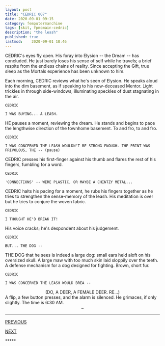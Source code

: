 ```yaml
---
layout: post
title: "CEDRIC 007"
date: 2020-09-01 09:15
category: femputermanchine
tags: [skit, fpmcmain-cedric]
description: "the leash"
published: true
lastmod:	2020-09-01 18:46
---
```

[//]: # ( 9/01/20  -added)

CEDRIC's eyes fly open. His foray into Elysion -- the Dream -- has concluded. He  just barely loses his sense of self while he travels; a brief respite from the endless chains of reality. Since accepting the Gift, true sleep as the Mortals experience has been unknown to him.

Each morning, CEDRIC reviews what he's seen of Elysion. He speaks aloud into the dim basement, as if speaking to his now-deceased Mentor. Light trickles in through side-windows, illuminating speckles of dust stagnating in the air.

```
CEDRIC 

I WAS BUYING... A LEASH.
```

HE pauses a moment, reviewing the dream. He stands and begins to pace the lengthwise direction of the townhome basement. To and fro, to and fro.

```
CEDRIC 

I WAS CONCERNED THE LEASH WOULDN'T BE STRONG ENOUGH. THE PRINT WAS FRIVOLOUS, THE -- (pause)
```

CEDRIC presses his first-finger against his thumb and flares the rest of his fingers, fumbling for a word.

```
CEDRIC 

'CONNECTIONS' -- WERE PLASTIC, OR MAYBE A CHINTZY METAL...
```

CEDRIC halts his pacing for a moment, he rubs his fingers together as he tries to strengthen the sense-memory of the leash. His meditation is over but he tries to conjure the woven fabric.

```
CEDRIC 

I THOUGHT HE'D BREAK IT!
```

His voice cracks; he's despondent about his judgement.

```
CEDRIC 

BUT... THE DOG --
```

THE DOG that he sees is indeed a large dog: small ears held aloft on his oversized skull. A large maw with too much skin laid sloppily over the teeth. A defense mechanism for a dog designed for fighting. Brown, short fur.

```
CEDRIC

I WAS CONCERNED THE LEASH WOULD BREA --
```

<CENTER>(DO, A DEER, A FEMALE DEER. RE...)</CENTER>
A flip, a few button presses, and the alarm is silenced. He grimaces, if only slightly. The time is 6:30 AM.

<center>~</center>

*****
<div class="fpmc-nav">

<span class="fpmc-nav-prev"><a href="{{ 'cedric-vi' | prepend: site.baseurl }}">PREVIOUS</a></span> 

<span class="fpmc-nav-next"><a href="{{ 'cedric-viii' | prepend: site.baseurl }}">NEXT</a></span> 



</div>
*****

